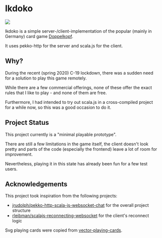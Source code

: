 # lkdoko

![](https://github.com/martinhh/lkdoko/workflows/test/badge.svg)

lkdoko is a simple server-/client-implementation of the popular (mainly in Germany) card game [Doppelkopf](https://en.wikipedia.org/wiki/Doppelkopf).

It uses pekko-http for the server and scala.js for the client.

## Why?

During the recent (spring 2020) C-19 lockdown, there was a sudden need for a solution to play this game remotely.

While there are a few commercial offerings, none of these offer the exact rules that I like to play - and none of them are free.

Furthermore, I had intended to try out scala.js in a cross-compiled project for a while now, so this was a good occasion to do it.

## Project Status

This project currently is a "minimal playable prototype".

There are still a few limitations in the game itself, the client doesn't look pretty and parts of the code (especially the frontend) leave a lot of room for improvement.

Nevertheless, playing it in this state has already been fun for a few test users.

## Acknowledgements

This project took inspiration from the following projects:

* [jrudolph/pekko-http-scala-js-websocket-chat](https://github.com/jrudolph/pekko-http-scala-js-websocket-chat) for the overall project structure
* [rleibman/scalajs-reconnecting-websocket](https://github.com/rleibman/scalajs-reconnecting-websocket) for the client's reconnect logic

Svg playing cards were copied from [vector-playing-cards](https://code.google.com/archive/p/vector-playing-cards/).